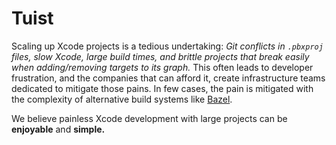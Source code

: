 # Tuist

Scaling up Xcode projects is a tedious undertaking: *Git conflicts in `.pbxproj` files, slow Xcode, large build times, and brittle projects that break easily when adding/removing targets to its graph.*
This often leads to developer frustration, and the companies that can afford it, create infrastructure teams dedicated to mitigate those pains. In few cases, the pain is mitigated with the complexity of alternative build systems like [Bazel](https://bazel.build/).

We believe painless Xcode development with large projects can be **enjoyable** and **simple.**